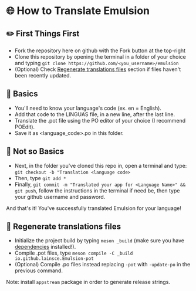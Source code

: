 # 🌐 How to Translate Emulsion

## ✏️ First Things First

* Fork the repository here on github with the Fork button at the top-right
* Clone this repository by opening the terminal in a folder of your choice and typing `git clone https://github.com/<you_username>/emulsion`
* (Optional) Check [Regenerate translations files](https://github.com/lainsce/emulsion/tree/main/po#-regenerate-translations-files) section if files haven't been recently updated.

## 📃 Basics

* You'll need to know your language's code (ex. en = English).
* Add that code to the LINGUAS file, in a new line, after the last line.
* Translate the .pot file using the PO editor of your choice (I recommend POEdit).
* Save it as <language_code>.po in this folder.

## 📝 Not so Basics

* Next, in the folder you've cloned this repo in, open a terminal and type: ```git checkout -b "Translation <language code>```
* Then, type ```git add *```
* Finally, ```git commit -m "Translated your app for <Language Name>" && git push```, follow the instructions in the terminal if need be, then type your github username and password.

And that's it! You've successfully translated Emulsion for your language!

## 🔁 Regenerate translations files
* Initialize the project build by typing `meson _build` (make sure you have [dependencies](https://github.com/lainsce/emulsion#%EF%B8%8F-dependencies) installed!).
* Compile .pot files, type `meson compile -C _build io.github.lainsce.Emulsion-pot`
* (Optional) Compile .po files instead replacing `-pot` with `-update-po` in the previous command.

Note: install `appstream` package in order to generate release strings.
